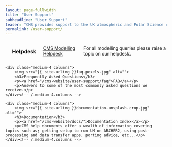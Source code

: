 ```yaml
---
layout: page-fullwidth
title: "User Support"
subheadline: "User Support"
teaser: "CMS provides support to the UK atmospheric and Polar Science community in a variety of ways; including technical documentation, training courses and a helpdesk. We encourage all users to search the helpdesk and look at our documentation before raising a query on the helpdesk. "
permalink: /user-support/
---
```

<!--more-->
<div class="row t30">
    <div class="medium-4 columns">
        <img src="{{ site.urlimg }}helpdesk.jpg" alt="">
        <h3>Helpdesk</h3>
        <p><a href="https://cms-helpdesk.ncas.ac.uk">CMS Modelling Helpdesk</a></p>
        <p>For all modelling queries please raise a topic on our helpdesk.</p> 
    </div><!-- /.medium-4.columns -->

    <div class="medium-4 columns">
        <img src="{{ site.urlimg }}faq-pexels.jpg" alt="">
        <h3>Frequently Asked Questions</h3>
        <p><a href="/cms-website/user-support/faq">FAQ</a></p>
        <p>Answers to some of the most commonly asked questions we receive.</p>
    </div><!-- /.medium-4.columns -->

    <div class="medium-4 columns">
        <img src="{{ site.urlimg }}documentation-unsplash-crop.jpg" alt="">
        <h3>Documentation</h3>
        <p><a href="/cms-website/docs/">Documentation Index</a></p>
        <p>CMS help documents offer a wealth of information covering topics such as; getting setup to run UM on ARCHER2, using post-processing and data transfer apps, porting advice, etc...</p>
    </div><!-- /.medium-4.columns -->
</div><!-- /.row -->



